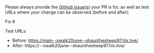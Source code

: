Please always provide the [GitHub issue(s)](../issues) your PR is for, as well as test URLs where your change can be observed (before and after):

Fix #<gh-issue-id>

Test URLs:
- Before: https://main--xwalk20june--shaunthesheep97.hlx.live/
- After: https://<branch>--xwalk20june--shaunthesheep97.hlx.live/
